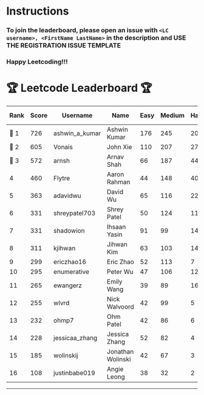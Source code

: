 # Instructions
### To join the leaderboard, please open an issue with `<LC username>, <FirstName LastName>` in the description and USE THE REGISTRATION ISSUE TEMPLATE
### Happy Leetcoding!!!


# 🏆 Leetcode Leaderboard 🏆

| Rank | Score | Username       | Name | Easy | Medium | Hard | Problems Solved |
|------|----------------|-----------------|-------------------|--------------|--------------|--------------|--------------|
| 🥇 1 | 726 | ashwin_a_kumar | Ashwin Kumar | 176 | 245 | 20 | 441 |
| 🥈 2 | 605 | Vonais | John Xie | 110 | 207 | 27 | 344 |
| 🥉 3 | 572 | arnsh | Arnav Shah | 66 | 187 | 44 | 297 |
| 4 | 460 | Flytre | Aaron Rahman | 44 | 148 | 40 | 232 |
| 5 | 363 | adavidwu | David Wu | 65 | 116 | 22 | 203 |
| 6 | 331 | shreypatel703 | Shrey Patel | 50 | 124 | 11 | 185 |
| 7 | 331 | shadowion | Ihsaan Yasin | 91 | 99 | 14 | 204 |
| 8 | 311 | kjihwan | Jihwan Kim | 63 | 103 | 14 | 180 |
| 9 | 299 | ericzhao16 | Eric Zhao | 52 | 113 | 7 | 172 |
| 10 | 295 | enumerative | Peter Wu | 47 | 106 | 12 | 165 |
| 11 | 265 | ewangerz | Emily Wang | 39 | 89 | 16 | 144 |
| 12 | 255 | wlvrd | Nick Walvoord | 42 | 99 | 5 | 146 |
| 13 | 232 | ohmp7 | Ohm Patel | 42 | 86 | 6 | 134 |
| 14 | 228 | jessicaa_zhang | Jessica Zhang | 52 | 82 | 4 | 138 |
| 15 | 185 | wolinskij | Jonathan Wolinski | 42 | 67 | 3 | 112 |
| 16 | 108 | justinbabe019 | Angie Leong | 38 | 32 | 2 | 72 |
---